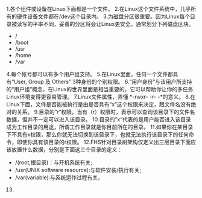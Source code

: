 1.各个组件或设备在Linux下面都是一个文件。
2.在Linux这个文件系统中，几乎所有的硬件设备文件都在/dev这个目录内。
3.为磁盘分区很重要。因为Linux每个目录被读写的平率不同，妥善的分区将会让Linux更安全。通常划分下列磁盘区块。
* /
* /boot
* /usr
* /home
* /var

4.每个帐号都可以有多个用户组支持。
5.在Linux里面，任何一个文件都具有“User, Group 及 Others” 3种身份的个别权限。
6.“用户身份”与该用户所支持的“用户组”概念，在Linux的世界里面是相当重要的，它可以帮助你让你的多任务Linux环境变得更容易管理。
7.Linux文件属性，弄懂 *-rwxr- -r- -*的意义。
8.在Linux下面，文件是否能被执行是由是否具有“x”这个权限来决定，跟文件名没有绝对的关系。
9.目录的”r“权限，当有（r）权限时，表示可以查询该目录下的文件名数据，但并不一定可以进入该目录。
10.目录的”x“代表的是用户能否进入该目录成为工作目录的用途，所谓工作目录就是你目前所在的目录。
11.如果你在某目录下不具有x权限，那么你就无法切换到该目录下，也就无法执行该目录下的任何命令，即使你具有该目录的r权限。
12.FHS针对目录树架构仅定义出三层目录下面应该放置什么数据，分别是下面这三个目录的定义：
* /(root,根目录)：与开机系统有关;
* /usr(UNIX software resource):与软件安装/执行有关;
* /var(variable):与系统运作过程有关。

13.
